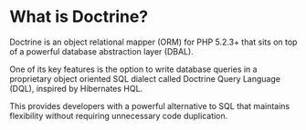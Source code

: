 # What is Doctrine?

Doctrine is an object relational mapper (ORM) for PHP 5.2.3+ that sits on top of a powerful database abstraction layer (DBAL).

One of its key features is the option to write database queries in a proprietary object oriented SQL dialect called Doctrine Query Language (DQL), inspired by Hibernates HQL.

This provides developers with a powerful alternative to SQL that maintains flexibility without requiring unnecessary code duplication.